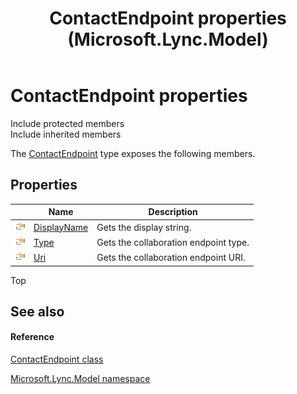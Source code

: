 ﻿---
title: ContactEndpoint properties (Microsoft.Lync.Model)
TOCTitle: ContactEndpoint properties
ms:assetid: Properties.T:Microsoft.Lync.Model.ContactEndpoint_DI_3_UC_OCS14MrefLyncWPF
ms:mtpsurl: https://msdn.microsoft.com/en-us/library/microsoft.lync.model.contactendpoint_di_3_uc_ocs14mreflyncwpf_properties(v=office.15)
ms:contentKeyID: 48592418
ms.date: 07/28/2014
mtps_version: v=office.15
---

# ContactEndpoint properties

Include protected members  
Include inherited members  

The [ContactEndpoint](contactendpoint-class-microsoft-lync-model_2.md) type exposes the following members.

## Properties

<table>
<thead>
<tr class="header">
<th> </th>
<th>Name</th>
<th>Description</th>
</tr>
</thead>
<tbody>
<tr class="odd">
<td><img src="images/JJ275421.pubproperty(Office.15).gif" title="Public property" alt="Public property" /></td>
<td><a href="contactendpoint-displayname-property-microsoft-lync-model_2.md">DisplayName</a></td>
<td>Gets the display string.</td>
</tr>
<tr class="even">
<td><img src="images/JJ275421.pubproperty(Office.15).gif" title="Public property" alt="Public property" /></td>
<td><a href="contactendpoint-type-property-microsoft-lync-model_2.md">Type</a></td>
<td>Gets the collaboration endpoint type.</td>
</tr>
<tr class="odd">
<td><img src="images/JJ275421.pubproperty(Office.15).gif" title="Public property" alt="Public property" /></td>
<td><a href="contactendpoint-uri-property-microsoft-lync-model_2.md">Uri</a></td>
<td>Gets the collaboration endpoint URI.</td>
</tr>
</tbody>
</table>


Top

## See also

#### Reference

[ContactEndpoint class](contactendpoint-class-microsoft-lync-model_2.md)

[Microsoft.Lync.Model namespace](microsoft-lync-model-namespace_2.md)


